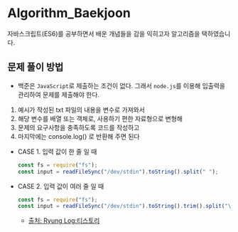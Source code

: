 # Algorithm_Baekjoon

자바스크립트(ES6)를 공부하면서 배운 개념들을 감을 익히고자 알고리즘을 택하였습니다.

## 문제 풀이 방법

- 백준은 `JavaScript`로 제출하는 조건이 없다. 그래서 `node.js`를 이용해 입출력을 관리하여 문제를 제출해야 한다.

1. 예시가 작성된 txt 파일의 내용을 변수로 가져와서
2. 해당 변수를 배열 또는 객체로, 사용하기 편한 자료형으로 변형해
3. 문제의 요구사항을 충족하도록 코드를 작성하고
4. 마지막에는 console.log() 로 반환해 주면 된다

- CASE 1. 입력 값이 한 줄 일 때
  ```javascript
  const fs = require("fs");
  const input = readFileSync("/dev/stdin").toString().split(" ");
  ```
- CASE 2. 입력 값이 여러 줄 일 때
  ```javascript
  const fs = require("fs");
  const input = readFileSync("/dev/stdin").toString().trim().split("\n");
  ```
  - [출처: Ryung Log:티스토리](https://s-ryung.tistory.com/33)

